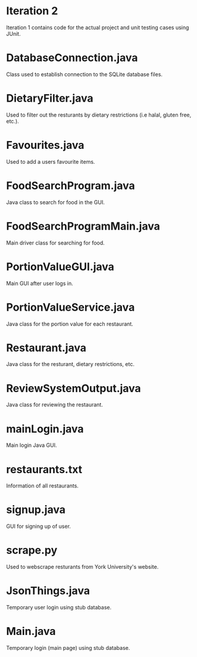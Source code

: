 # Iteration 2

Iteration 1 contains code for the actual project and unit testing cases using JUnit.


# DatabaseConnection.java

Class used to establish connection to the SQLite database files.

# DietaryFilter.java

Used to filter out the resturants by dietary restrictions (i.e halal, gluten free, etc.).

# Favourites.java

Used to add a users favourite items.

# FoodSearchProgram.java

Java class to search for food in the GUI.

# FoodSearchProgramMain.java

Main driver class for searching for food.

# PortionValueGUI.java

Main GUI after user logs in.

# PortionValueService.java

Java class for the portion value for each restaurant.

# Restaurant.java

Java class for the resturant, dietary restrictions, etc.

# ReviewSystemOutput.java

Java class for reviewing the restaurant.

# mainLogin.java

Main login Java GUI.

# restaurants.txt

Information of all restaurants.

# signup.java

GUI for signing up of user.

# scrape.py

Used to webscrape resturants from York University's website.

# JsonThings.java

Temporary user login using stub database.

# Main.java

Temporary login (main page) using stub database.








